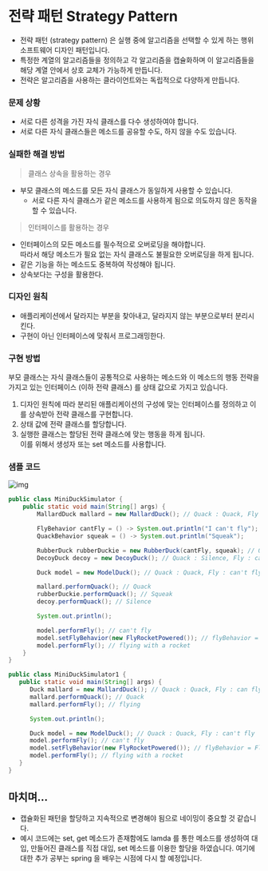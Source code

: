 # 전략 패턴 Strategy Pattern

- 전략 패턴 (strategy pattern) 은 실행 중에 알고리즘을 선택할 수 있게 하는 행위 소프트웨어 디자인 패턴입니다. 
- 특정한 계열의 알고리즘들을 정의하고 각 알고리즘을 캡슐화하며 이 알고리즘들을 해당 계열 안에서 상호 교체가 가능하게 만듭니다.
- 전략은 알고리즘을 사용하는 클라이언트와는 독립적으로 다양하게 만듭니다. 

### 문제 상황
- 서로 다른 성격을 가진 자식 클래스를 다수 생성하여야 합니다.
- 서로 다른 자식 클래스들은 메소드를 공유할 수도, 하지 않을 수도 있습니다.

### 실패한 해결 방법
> 클래스 상속을 활용하는 경우

- 부모 클래스의 메소드를 모든 자식 클래스가 동일하게 사용할 수 있습니다.
	- 서로 다른 자식 클래스가 같은 메소드를 사용하게 됨으로 의도하지 않은 동작을 할 수 있습니다.

> 인터페이스를 활용하는 경우

- 인터페이스의 모든 메소드를 필수적으로 오버로딩을 해야합니다.  
따라서 해당 메소드가 필요 없는 자식 클래스도 불필요한 오버로딩을 하게 됩니다.
- 같은 기능을 하는 메소드도 중복하여 작성해야 됩니다.
- 상속보다는 구성을 활용한다.

### 디자인 원칙
- 애플리케이션에서 달라지는 부분을 찾아내고, 달라지지 않는 부분으로부터 분리시킨다.
- 구현이 아닌 인터페이스에 맞춰서 프로그래밍한다.

### 구현 방법
부모 클래스는 자식 클래스들이 공통적으로 사용하는 메소드와 이 메소드의 행동 전략을 가지고 있는 인터페이스 (이하 전략 클래스) 를 상태 값으로 가지고 있습니다.
1. 디자인 원칙에 따라 분리된 애플리케이션의 구성에 맞는 인터페이스를 정의하고 이를 상속받아 전략 클래스를 구현합니다.
2. 상태 값에 전략 클래스를 할당합니다.
3. 실행한 클래스는 할당된 전략 클래스에 맞는 행동을 하게 됩니다.  
이를 위해서 생성자 또는 set 메소드를 사용합니다.

### 샘플 코드
![img](https://user-images.githubusercontent.com/55722186/73810682-8e2ec200-481a-11ea-94e1-347464562d79.png)
```java
public class MiniDuckSimulator {
    public static void main(String[] args) {
        MallardDuck mallard = new MallardDuck(); // Quack : Quack, Fly : can fly

        FlyBehavior cantFly = () -> System.out.println("I can't fly");
        QuackBehavior squeak = () -> System.out.println("Squeak");

        RubberDuck rubberDuckie = new RubberDuck(cantFly, squeak); // Quack : Squeak, Fly : can't fly
        DecoyDuck decoy = new DecoyDuck(); // Quack : Silence, Fly : can't fly

        Duck model = new ModelDuck(); // Quack : Quack, Fly : can't fly

        mallard.performQuack(); // Quack
        rubberDuckie.performQuack(); // Squeak
        decoy.performQuack(); // Silence

        System.out.println();

        model.performFly(); // can't fly
        model.setFlyBehavior(new FlyRocketPowered()); // flyBehavior = FlyRocketPowered
        model.performFly(); // flying with a rocket
    }
}
```


```java
public class MiniDuckSimulator1 {
   public static void main(String[] args) {
      Duck mallard = new MallardDuck(); // Quack : Quack, Fly : can fly
      mallard.performQuack(); // Quack
      mallard.performFly(); // flying

      System.out.println();

      Duck model = new ModelDuck(); // Quack : Quack, Fly : can't fly
      model.performFly(); // can't fly
      model.setFlyBehavior(new FlyRocketPowered()); // flyBehavior = FlyRocketPowered
      model.performFly(); // flying with a rocket
   }
}
```

## 마치며...
- 캡슐화된 패턴을 할당하고 지속적으로 변경해야 됨으로 네이밍이 중요할 것 같습니다.
- 예시 코드에는 set, get 메소드가 존재함에도 lamda 를 통한 메소드를 생성하여 대입, 만들어진 클래스를 직접 대입, set 메소드를 이용한 할당을 하였습니다. 
여기에 대한 추가 공부는 spring 을 배우는 시점에 다시 할 예정입니다.
<!--stackedit_data:
eyJoaXN0b3J5IjpbODg3Njg4Nzc3LDE3NTU1MDU1ODNdfQ==
-->